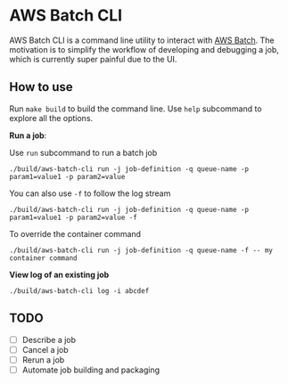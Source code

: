 # AWS Batch CLI

AWS Batch CLI is a command line utility to interact with [AWS Batch](https://aws.amazon.com/batch/). The motivation is to simplify the workflow of developing and debugging a job, which is currently super painful due to the UI.

## How to use

Run `make build` to build the command line. Use `help` subcommand to explore all the options.

**Run a job**:

Use `run` subcommand to run a batch job

```
./build/aws-batch-cli run -j job-definition -q queue-name -p param1=value1 -p param2=value
```

You can also use `-f` to follow the log stream

```
./build/aws-batch-cli run -j job-definition -q queue-name -p param1=value1 -p param2=value -f
```

To override the container command

```
./build/aws-batch-cli run -j job-definition -q queue-name -f -- my container command
```

**View log of an existing job**

```
./build/aws-batch-cli log -i abcdef
```

## TODO

 - [ ] Describe a job
 - [ ] Cancel a job
 - [ ] Rerun a job
 - [ ] Automate job building and packaging
